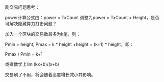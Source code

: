 刷交易问题思考：

power计算公式由：power = TxCount 调整为power = TxCount + Height，是否可解决隐藏算力打击问题？

加入一个区块的交易数最多为k笔，则：

Pmin = height, Pmax = k * height +height = (k+1) * height，即：

Pmax / Pmin = k+1

或者数学上lim (kx+b)/(x+b)

交易刷了不用，将会随着高度增长减小其影响。